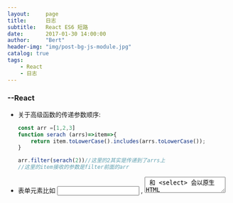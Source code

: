 ```yaml
---
layout:     page
title:      日志
subtitle:   React ES6 短路
date:       2017-01-30 14:00:00
author:     "Bert"
header-img: "img/post-bg-js-module.jpg"
catalog: true
tags:
    - React
    - 日志
---
```


### --React

- 关于高级函数的传递参数顺序:

  ```js
  const arr =[1,2,3]
  function serach (arrs)=>item=>{
      return item.toLowerCase().includes(arrs.toLowerCase());
  }
  
  arr.filter(serach(2))//这里的2其实是传递到了arrs上
  //这里的item接收的参数是filter前面的arr
  ```

- 表单元素比如 <input> , <textarea> 和 <select> 会以原生 HTML 的形式保存他
  们自己的状态。一旦有人从外部做了一些修改,它们就会修改内部的值,在 React 中这被
  称为不受控组件,因为它们自己处理状态。在 React 中,你应该确保这些元素变为受控组
  件。

### --ES6

- 解构：

  ```js
  //对象解构
  const user={
      first_name:"bert",
      last_name:"berg"
  }
  const {first_name,last_name}=user;
  console.log(first_name+"+"+last_name);//bert+berg
  //数组解构
  const users=['Robin','Rocky','Dan'];
  const [
      users_one,
      users_two,
      users_three
  ]=users;
  ```

  注意事项：对象解构缩写时，继承的属性名称要和原属性相同;数组和对象继承时，可以少继承，但是不能多继承；

  解构相当于将其拼接在了一起

- 

### --js

- 只要“||”前面为false，无论“||”后面是true还是false，结果都返回“||”后面的值。只要“||”前面为true，无论“||”后面是true还是false，结果都返回“||”前面的值。只要“&&”前面是false，无论“&&”后面是true还是false，结果都将返“&&”前面的值;只要“&&”前面是true，无论“&&”后面是true还是false，结果都将返“&&”后面的值;